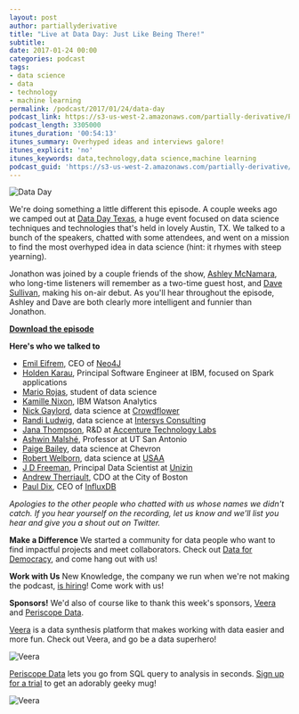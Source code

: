 ```yaml
---
layout: post
author: partiallyderivative
title: "Live at Data Day: Just Like Being There!"
subtitle:
date: 2017-01-24 00:00
categories: podcast
tags:
- data science
- data
- technology
- machine learning
permalink: /podcast/2017/01/24/data-day
podcast_link: https://s3-us-west-2.amazonaws.com/partially-derivative/Partially_Derivative_Data_Day_Texas.mp3
podcast_length: 3305000
itunes_duration: '00:54:13'
itunes_summary: Overhyped ideas and interviews galore!
itunes_explicit: 'no'
itunes_keywords: data,technology,data science,machine learning
podcast_guid: 'https://s3-us-west-2.amazonaws.com/partially-derivative/Partially_Derivative_Data_Day_Texas.mp3'
---
```


![Data Day](https://img.evbuc.com/https%3A%2F%2Fcdn.evbuc.com%2Fimages%2F18885839%2F1820879554%2F1%2Foriginal.jpg?h=150&w=300&rect=0%2C0%2C2160%2C1080&s=6d1d04b250fb15f8507fe179a7558bc2)

We're doing something a little different this episode. A couple weeks ago we camped out at [Data Day Texas](http://datadaytexas.com/), a huge event focused on data science techniques and technologies that's held in lovely Austin, TX. We talked to a bunch of the speakers, chatted with some attendees, and went on a mission to find the most overhyped idea in data science (hint: it rhymes with steep yearning).

Jonathon was joined by a couple friends of the show, [Ashley McNamara](https://twitter.com/ashleymcnamara), who long-time listeners will remember as a two-time guest host, and [Dave Sullivan](https://www.linkedin.com/in/davesullivan41/), making his on-air debut. As you'll hear throughout the episode, Ashley and Dave are both clearly more intelligent and funnier than Jonathon.

[**Download the episode**](https://s3-us-west-2.amazonaws.com/partially-derivative/Partially_Derivative_Data_Day_Texas.mp3)

**Here's who we talked to**
- [Emil Eifrem](https://twitter.com/emileifrem?lang=en), CEO of [Neo4J](https://neo4j.com/)
- [Holden Karau](https://twitter.com/holdenkarau), Principal Software Engineer at IBM, focused on Spark applications
- [Mario Rojas](https://www.linkedin.com/in/mrojas09/), student of data science
- [Kamille Nixon](https://medium.com/@kamillenixon), IBM Watson Analytics
- [Nick Gaylord](https://twitter.com/texastacos), data science at [Crowdflower](https://www.crowdflower.com/)
- [Randi Ludwig](https://www.linkedin.com/in/randi-r-ludwig-717150114/), data science at [Intersys Consulting](https://www.intersysconsulting.com/)
- [Jana Thompson](https://www.linkedin.com/in/luxzia/), R&D at [Accenture Technology Labs](https://www.accenture.com/us-en/accenture-technology-labs-index)
- [Ashwin Malshé](https://twitter.com/ashwinmalshe), Professor at UT San Antonio
- [Paige Bailey](https://www.linkedin.com/in/dynamicwebpaige/), data science at Chevron
- [Robert Welborn](https://twitter.com/robert_welborn), data science at [USAA](https://www.usaa.com/inet/ent_logon/Logon?redirectjsp=true)
- [J D Freeman](http://unizin.org), Principal Data Scientist at [Unizin](http://unizin.org)
- [Andrew Therriault](https://twitter.com/therriaultphd), CDO at the City of Boston
- [Paul Dix](https://twitter.com/pauldix?lang=en), CEO of [InfluxDB](https://twitter.com/InfluxDB)

*Apologies to the other people who chatted with us whose names we didn't catch. If you hear yourself on the recording, let us know and we'll list you hear and give you a shout out on Twitter.*

**Make a Difference**
We started a community for data people who want to find impactful projects and meet collaborators. Check out [Data for Democracy](https://medium.com/data-for-democracy), and come hang out with us!

**Work with Us**
New Knowledge, the company we run when we're not making the podcast, [is hiring](http://newknowledge.io/careers/)! Come work with us!

**Sponsors!** We'd also of course like to thank this week's sponsors, [Veera](http://getveera.com/) and [Periscope Data](https://www.periscopedata.com/pd).

[Veera](http://getveera.com/) is a data synthesis platform that makes working with data easier and more fun. Check out Veera, and go be a data superhero!

![Veera](http://getveera.com/wp-content/uploads/2016/08/veera-500width.png)

[Periscope Data](https://www.periscopedata.com/pd) lets you go from SQL query to analysis in seconds. [Sign up for a trial](https://www.periscopedata.com/pd) to get an adorably geeky mug!

![Veera](https://dka575ofm4ao0.cloudfront.net/pages-transactional_logos/retina/4879/D0UkitGGRUmlZouNRcaU)
